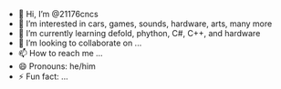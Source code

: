 - 👋 Hi, I’m @21176cncs
- 👀 I’m interested in cars, games, sounds, hardware, arts, many more
- 🌱 I’m currently learning defold, phython, C#, C++, and hardware
- 💞️ I’m looking to collaborate on ...
- 📫 How to reach me ...
- 😄 Pronouns: he/him
- ⚡ Fun fact: ...

<!---
21176cncs/21176cncs is a ✨ special ✨ repository because its `README.md` (this file) appears on your GitHub profile.
You can click the Preview link to take a look at your changes.
--->
